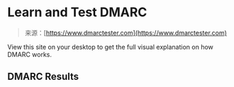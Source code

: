 <!--yml
category: 未分类
date: 2024-05-27 14:29:23
-->

# Learn and Test DMARC

> 来源：[https://www.dmarctester.com](https://www.dmarctester.com)

View this site on your desktop to get the full visual explanation on how DMARC works.

## DMARC Results